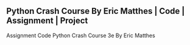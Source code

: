 ## Python Crash Course By Eric Matthes | Code | Assignment | Project
Assignment Code Python Crash Course 3e By Eric Matthes
